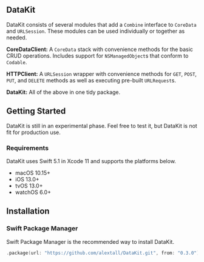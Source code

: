 ## DataKit

DataKit consists of several modules that add a `Combine` interface to `CoreData` and `URLSession`.
These modules can be used individually or together as needed.

**CoreDataClient:** A `CoreData` stack with convenience methods for the basic CRUD operations. Includes support for `NSManagedObject`s that conform to `Codable`.

**HTTPClient:** A `URLSession` wrapper with convenience methods for `GET`, `POST`, `PUT`, and `DELETE` methods as well as executing pre-built `URLRequest`s.

**DataKit:** All of the above in one tidy package.

## Getting Started

DataKit is still in an experimental phase. Feel free to test it, but DataKit is not fit for production use.

### Requirements

DataKit uses Swift 5.1 in Xcode 11 and supports the platforms below.

- macOS 10.15+
- iOS 13.0+
- tvOS 13.0+
- watchOS 6.0+

## Installation

### Swift Package Manager

Swift Package Manager is the recommended way to install DataKit.

```swift
.package(url: "https://github.com/alextall/DataKit.git", from: "0.3.0")
```

